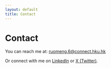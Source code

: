 ```yaml
---
layout: default
title: Contact
---
```


# Contact

You can reach me at: [ruomeng.6@connect.hku.hk](mailto:ruomeng.6@connect.hku.hk)

Or connect with me on [LinkedIn](https://www.linkedin.com/in/ruomeng-liu/) or [X (Twitter)](https://x.com/liu_ruomeng). 